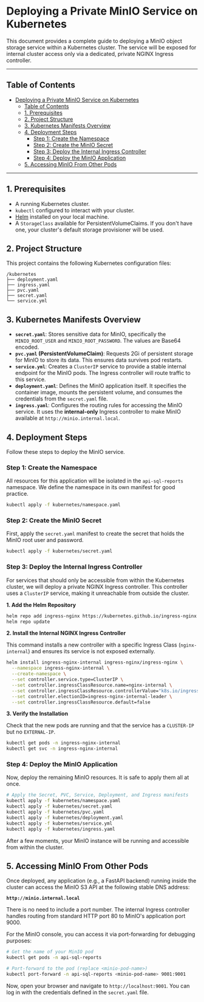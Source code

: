 # Deploying a Private MinIO Service on Kubernetes

This document provides a complete guide to deploying a MinIO object storage service within a Kubernetes cluster. The service will be exposed for internal cluster access only via a dedicated, private NGINX Ingress controller.

---

## Table of Contents

- [Deploying a Private MinIO Service on Kubernetes](#deploying-a-private-minio-service-on-kubernetes)
  - [Table of Contents](#table-of-contents)
  - [1. Prerequisites](#1-prerequisites)
  - [2. Project Structure](#2-project-structure)
  - [3. Kubernetes Manifests Overview](#3-kubernetes-manifests-overview)
  - [4. Deployment Steps](#4-deployment-steps)
    - [Step 1: Create the Namespace](#step-1-create-the-namespace)
    - [Step 2: Create the MinIO Secret](#step-2-create-the-minio-secret)
    - [Step 3: Deploy the Internal Ingress Controller](#step-3-deploy-the-internal-ingress-controller)
    - [Step 4: Deploy the MinIO Application](#step-4-deploy-the-minio-application)
  - [5. Accessing MinIO From Other Pods](#5-accessing-minio-from-other-pods)

---

## 1. Prerequisites

- A running Kubernetes cluster.
- `kubectl` configured to interact with your cluster.
- [Helm](https://helm.sh/docs/intro/install/) installed on your local machine.
- A `StorageClass` available for PersistentVolumeClaims. If you don't have one, your cluster's default storage provisioner will be used.

## 2. Project Structure

This project contains the following Kubernetes configuration files:

```
/kubernetes
├── deployment.yaml
├── ingress.yaml
├── pvc.yaml
├── secret.yaml
└── service.yml
```

## 3. Kubernetes Manifests Overview

- **`secret.yaml`**: Stores sensitive data for MinIO, specifically the `MINIO_ROOT_USER` and `MINIO_ROOT_PASSWORD`. The values are Base64 encoded.
- **`pvc.yaml` (PersistentVolumeClaim)**: Requests 2Gi of persistent storage for MinIO to store its data. This ensures data survives pod restarts.
- **`service.yml`**: Creates a `ClusterIP` service to provide a stable internal endpoint for the MinIO pods. The Ingress controller will route traffic to this service.
- **`deployment.yaml`**: Defines the MinIO application itself. It specifies the container image, mounts the persistent volume, and consumes the credentials from the `secret.yaml` file.
- **`ingress.yaml`**: Configures the routing rules for accessing the MinIO service. It uses the **internal-only** Ingress controller to make MinIO available at `http://minio.internal.local`.

## 4. Deployment Steps

Follow these steps to deploy the MinIO service.

### Step 1: Create the Namespace

All resources for this application will be isolated in the `api-sql-reports` namespace. We define the namespace in its own manifest for good practice.

```bash
kubectl apply -f kubernetes/namespace.yaml
```

### Step 2: Create the MinIO Secret

First, apply the `secret.yaml` manifest to create the secret that holds the MinIO root user and password.

```bash
kubectl apply -f kubernetes/secret.yaml
```

### Step 3: Deploy the Internal Ingress Controller

For services that should only be accessible from within the Kubernetes cluster, we will deploy a private NGINX Ingress controller. This controller uses a `ClusterIP` service, making it unreachable from outside the cluster.

**1. Add the Helm Repository**

```bash
helm repo add ingress-nginx https://kubernetes.github.io/ingress-nginx
helm repo update
```

**2. Install the Internal NGINX Ingress Controller**

This command installs a new controller with a specific Ingress Class (`nginx-internal`) and ensures its service is not exposed externally.

```bash
helm install ingress-nginx-internal ingress-nginx/ingress-nginx \
  --namespace ingress-nginx-internal \
  --create-namespace \
  --set controller.service.type=ClusterIP \
  --set controller.ingressClassResource.name=nginx-internal \
  --set controller.ingressClassResource.controllerValue="k8s.io/ingress-nginx-internal" \
  --set controller.electionID=ingress-nginx-internal-leader \
  --set controller.ingressClassResource.default=false
```

**3. Verify the Installation**

Check that the new pods are running and that the service has a `CLUSTER-IP` but no `EXTERNAL-IP`.

```bash
kubectl get pods -n ingress-nginx-internal
kubectl get svc -n ingress-nginx-internal
```

### Step 4: Deploy the MinIO Application

Now, deploy the remaining MinIO resources. It is safe to apply them all at once.

```bash
# Apply the Secret, PVC, Service, Deployment, and Ingress manifests
kubectl apply -f kubernetes/namespace.yaml
kubectl apply -f kubernetes/secret.yaml
kubectl apply -f kubernetes/pvc.yaml
kubectl apply -f kubernetes/deployment.yaml
kubectl apply -f kubernetes/service.yml
kubectl apply -f kubernetes/ingress.yaml
```

After a few moments, your MinIO instance will be running and accessible from within the cluster.

## 5. Accessing MinIO From Other Pods

Once deployed, any application (e.g., a FastAPI backend) running inside the cluster can access the MinIO S3 API at the following stable DNS address:

**`http://minio.internal.local`**

There is no need to include a port number. The internal Ingress controller handles routing from standard HTTP port 80 to MinIO's application port 9000.

For the MinIO console, you can access it via port-forwarding for debugging purposes:

```bash
# Get the name of your MinIO pod
kubectl get pods -n api-sql-reports

# Port-forward to the pod (replace <minio-pod-name>)
kubectl port-forward -n api-sql-reports <minio-pod-name> 9001:9001
```

Now, open your browser and navigate to `http://localhost:9001`. You can log in with the credentials defined in the `secret.yaml` file.
